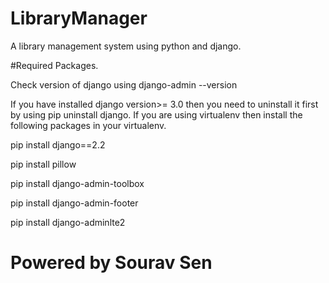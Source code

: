# LibraryManager
A library management system using python and django.

#Required Packages.

Check version of django using django-admin --version

If you have installed django version>= 3.0 then you need to uninstall it first by using pip uninstall django. If you are using virtualenv then install the following packages in your virtualenv.

pip install django==2.2

pip install pillow

pip install django-admin-toolbox

pip install django-admin-footer

pip install django-adminlte2

# Powered by Sourav Sen